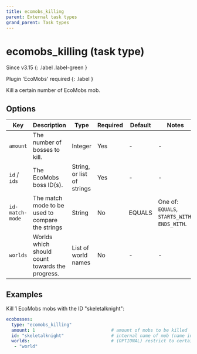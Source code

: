 ```yaml
---
title: ecomobs_killing
parent: External task types
grand_parent: Task types
---
```


# ecomobs_killing (task type)

Since v3.15
{: .label .label-green }

Plugin 'EcoMobs' required
{: .label }

Kill a certain number of EcoMobs mob.

## Options

| Key             | Description                                      | Type                       | Required | Default | Notes                                         |
|-----------------|--------------------------------------------------|----------------------------|----------|---------|-----------------------------------------------|
| `amount`        | The number of bosses to kill.                    | Integer                    | Yes      | \-      | \-                                            |
| `id` / `ids`    | The EcoMobs boss ID(s).                          | String, or list of strings | Yes      | \-      | \-                                            |
| `id-match-mode` | The match mode to be used to compare the strings | String                     | No       | EQUALS  | One of: `EQUALS`, `STARTS_WITH`, `ENDS_WITH`. |
| `worlds`        | Worlds which should count towards the progress.  | List of world names        | No       | \-      | \-                                            |

## Examples

Kill 1 EcoMobs mobs with the ID "skeletalknight":

``` yaml
ecobosses:
  type: "ecomobs_killing"
  amount: 1                             # amount of mobs to be killed
  id: "skeletalknight"                  # internal name of mob (name in config - NOT display name)
  worlds:                               # (OPTIONAL) restrict to certain worlds
   - "world"
```
